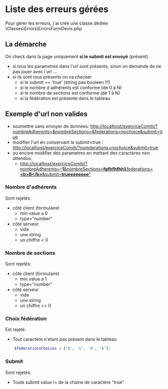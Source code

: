 # Liste des erreurs gérées

Pour gérer les erreurs, j'ai créé une classe dédiée \Classes\Errors\ErrorsFormDevis.php

## La démarche

On check dans la page uniquement **si le submit est envoyé** (présent)

- si tous les parametres dans l'url sont présents, sinon on demande de ne pas jouer avec l url ...
- si ils sont tous présents on va checker
    - si le submit == 'true' (string pas booleen !!!)
    - si le nombre d adhérents est conforme (de 0 à N)  
    - si le nombre de sections est conforme (de 1 à N) 
     - si la fédération est présente dans le tableau

## Exemple d'url non valides

- soumettre sans envoyer de données: <a href="http://localhost/exerciceComiti/?nombreAdherents=&nombreSections=&federations=nochoice&submit=true">http://localhost/exerciceComiti/?nombreAdherents=&nombreSections=&federations=nochoice&submit=true</a>
- modifier l'url en conservant le submit=true :<a href="http://localhost/exerciceComiti/?nomderations=nochoice&submit=true"> http://localhost/exerciceComiti/?nomderations=nochoice&submit=true</a>
- ou encore modifier des parametres en mettant des caractères non attendus:
    - <a href ="http://localhost/exerciceComiti/?nombreAdherents=-1&nombreSections=gfhffhh&federations=<b>B</b>&submit=rueeeeeee">http://localhost/exerciceComiti/?nombreAdherents=<u>**-1**</u>&nombreSections=<u>**fgfhfhfhh**</u>&federations=<u>**\<b>B\</b>**</u>&submit=<u>**trueeeeeeee**</u>"</a>


### Nombre d'adhérents

Sont rejetés:
- côté client (formulaire)
    - min value a 0
    - type="number"
- côté serveur 
    - vide
    - une string
    - un chiffre < 0

### Nombre de sections

Sont rejetés:
- côté client (formulaire)
    - min value a 1
    - type="number"
- côté serveur 
    - vide
    - une string
    - un chiffre <= 0

### Choix fédération

Est rejeté:
- Tout caractère n'étant pas présent dans le tableau 
```php
    $federationsChoices = ['B', 'G', 'N', 'A'];
```

### Submit

Sont rejetés:
- Toute submit value != de la chaine de caractère "true"